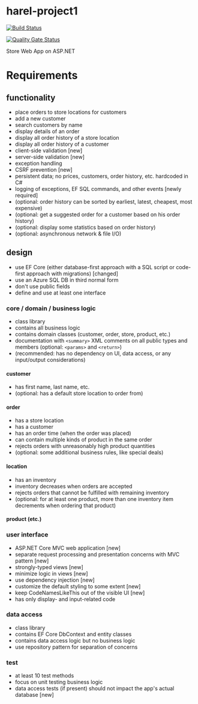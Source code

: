# harel-project1

[![Build Status](https://dev.azure.com/hmfishbein/revature-training/_apis/build/status/2011-nov02-net.harel-project1?branchName=master)](https://dev.azure.com/hmfishbein/revature-training/_apis/build/status/2011-nov02-net.harel-project1?branchName=master)

[![Quality Gate Status](https://sonarcloud.io/api/project_badges/measure?project=2011-nov02-net_harel-project1&metric=alert_status)](https://sonarcloud.io/dashboard?id=2011-nov02-net_harel-project1)

Store Web App on ASP.NET

# Requirements 

## functionality
* place orders to store locations for customers
* add a new customer
* search customers by name
* display details of an order
* display all order history of a store location
* display all order history of a customer
* client-side validation [new]
* server-side validation [new]
* exception handling
* CSRF prevention [new]
* persistent data; no prices, customers, order history, etc. hardcoded in C#
* logging of exceptions, EF SQL commands, and other events [newly required]
* (optional: order history can be sorted by earliest, latest, cheapest, most expensive)
* (optional: get a suggested order for a customer based on his order history)
* (optional: display some statistics based on order history)
* (optional: asynchronous network & file I/O)

## design
* use EF Core (either database-first approach with a SQL script or code-first approach with migrations) [changed]
* use an Azure SQL DB in third normal form
* don't use public fields
* define and use at least one interface

### core / domain / business logic
* class library
* contains all business logic
* contains domain classes (customer, order, store, product, etc.)
* documentation with `<summary>` XML comments on all public types and members (optional: `<params>` and `<return>`)
* (recommended: has no dependency on UI, data access, or any input/output considerations)

#### customer
* has first name, last name, etc.
* (optional: has a default store location to order from)

#### order
* has a store location
* has a customer
* has an order time (when the order was placed)
* can contain multiple kinds of product in the same order
* rejects orders with unreasonably high product quantities
* (optional: some additional business rules, like special deals)

#### location
* has an inventory
* inventory decreases when orders are accepted
* rejects orders that cannot be fulfilled with remaining inventory
* (optional: for at least one product, more than one inventory item decrements when ordering that product)

#### product (etc.)

### user interface
* ASP.NET Core MVC web application [new]
* separate request processing and presentation concerns with MVC pattern [new]
* strongly-typed views [new]
* minimize logic in views [new]
* use dependency injection [new]
* customize the default styling to some extent [new]
* keep CodeNamesLikeThis out of the visible UI [new]
* has only display- and input-related code

### data access
* class library
* contains EF Core DbContext and entity classes
* contains data access logic but no business logic
* use repository pattern for separation of concerns

### test
* at least 10 test methods
* focus on unit testing business logic
* data access tests (if present) should not impact the app's actual database [new]
